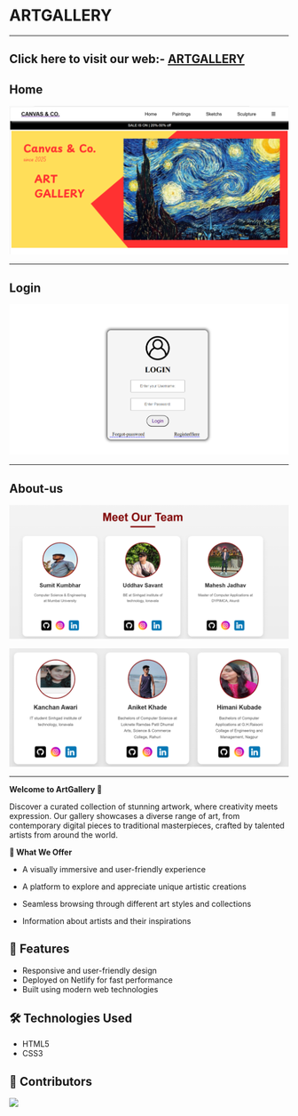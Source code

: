 # ARTGALLERY
---
Click here to visit our web:- [ARTGALLERY](https://strong-basbousa-a9318d.netlify.app/)
---
**Home**
---
![Home photo](./assets/images/sc-home.png)

---

**Login**
---
![login](./assets/images/sc-login.png)

---

**About-us**
---
![Aboutus](./assets/images/sc-about1.png)


![Aboutus](./assets/images/sc-about2.png)

---
  
**Welcome to ArtGallery 🎨**

Discover a curated collection of stunning artwork, where creativity meets expression. Our gallery showcases a diverse range of art, from contemporary digital pieces to traditional masterpieces, crafted by talented artists from around the world.

**🌟 What We Offer**
- A visually immersive and user-friendly experience

- A platform to explore and appreciate unique artistic creations

- Seamless browsing through different art styles and collections

- Information about artists and their inspirations

## 🚀 Features

- Responsive and user-friendly design  
- Deployed on Netlify for fast performance  
- Built using modern web technologies  

## 🛠️ Technologies Used

- HTML5 
- CSS3

## 👥 Contributors

<a href="https://github.com/Sumitkumbhar15/icp-11-html-css-github-project-2-artgallery-app/graphs/contributors">
  <img src="https://contrib.rocks/image?repo=Sumitkumbhar15/icp-11-html-css-github-project-2-artgallery-app" />
</a>